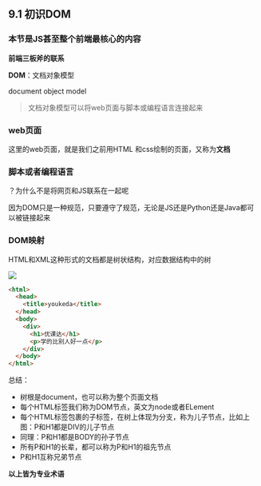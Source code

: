 ## 9.1 初识DOM

### 本节是JS甚至整个前端最核心的内容

**前端三板斧的联系**

**DOM**：文档对象模型

document object model

> 文档对象模型可以将web页面与脚本或编程语言连接起来

### web页面

这里的web页面，就是我们之前用HTML 和css绘制的页面，又称为**文档**

### 脚本或者编程语言

？为什么不是将网页和JS联系在一起呢

因为DOM只是一种规范，只要遵守了规范，无论是JS还是Python还是Java都可以被链接起来

### DOM映射

HTML和XML这种形式的文档都是树状结构，对应数据结构中的树

![](https://style.youkeda.com/img/course/f4/9/1.jpeg?x-oss-process=image/resize,w_800/watermark,image_d2F0ZXJtYXNrLnBuZz94LW9zcy1wcm9jZXNzPWltYWdlL3Jlc2l6ZSx3XzEwMA==,t_60,g_se,x_10,y_10)

```html
<html>
  <head>
    <title>youkeda</title>
  </head>
  <body>
    <div>
      <h1>优课达</h1>
      <p>学的比别人好一点</p>
    </div>
  </body>
</html>
```

总结：

* 树根是document，也可以称为整个页面文档
* 每个HTML标签我们称为DOM节点，英文为node或者ELement
* 每个HTML标签包裹的子标签，在树上体现为分支，称为儿子节点，比如上图：P和H1都是DIV的儿子节点
* 同理：P和H1都是BODY的孙子节点
* 所有P和H1的长辈，都可以称为P和H1的祖先节点
* P和H1互称兄弟节点

**以上皆为专业术语**

